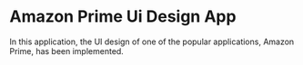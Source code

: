 # Amazon Prime Ui Design App

In this application, the UI design of one of the popular applications, Amazon Prime, has been implemented.






